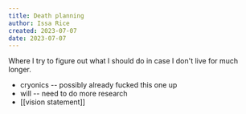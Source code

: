 ```yaml
---
title: Death planning
author: Issa Rice
created: 2023-07-07
date: 2023-07-07
---
```


Where I try to figure out what I should do in case I don't live for much longer.

- cryonics -- possibly already fucked this one up
- will -- need to do more research
- [[vision statement]]